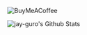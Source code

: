 <!-- ![GitHub last commit](https://img.shields.io/github/last-commit/jay-guro/jay-guro?style=for-the-badge) -->
![BuyMeACoffee](https://img.shields.io/badge/Buy%20Me%20a%20Coffee-ffdd00?style=for-the-badge&logo=buy-me-a-coffee&logoColor=black)

![jay-guro's Github Stats](https://github-readme-stats.vercel.app/api?username=jay-guro&hide=stars,prs,issues,contribs&count_private=true&show_icons=true&title_color=a9b1d6&text_color=787c99&icon_color=7aa2f7&border_color=1f202e&bg_color=1a1b26&hide_border=false&border_radius=4)

<!-- [![Top langs](https://github-readme-stats.vercel.app/api/top-langs/?username=jay-guro&&langs_count=8&show_icons=true&title_color=a9b1d6&text_color=787c99&icon_color=7aa2f7&border_color=1f202e&bg_color=1a1b26&hide_border=false&border_radius=4&layout=compact)](https://github.com/anuraghazra/github-readme-stats)
 -->
